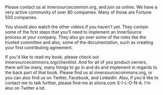 Please contact us at innersourcecommon.org, and join us online. 
We have a very active community of over 80 companies. 
Many of those are Fortune 500 companies. 

You should also watch the other videos if you haven't yet.
They contain some of the first steps that you'll need to implement an InnerSource process at your company. 
They also go over some of the roles like the trusted committee and also, some of the documentation, such as creating your first contributing agreement. 

If you'd like to read my book, please check out innersourcecommons.org/checklist. 
And for all of you product owners, there will be many, many things to go in and do and implement in regards to the back part of that book. 
Please find us at innersourcecommons.org, or you can also find us on Twitter, Facebook, and LinkedIn. 
Also, if you'd like to contact me to talk further, please find me at silona.com S-I-L-O-N-A.
I'm also on Twitter a lot. 
